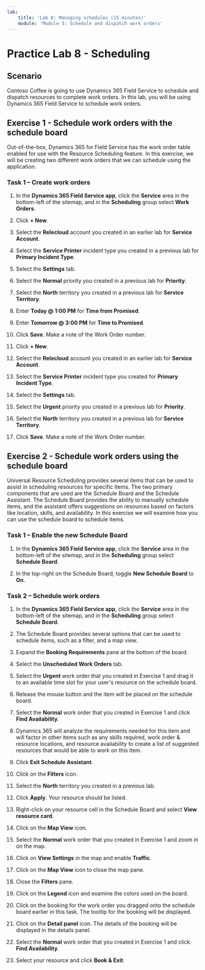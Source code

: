 ```yaml
---
lab:
    title: 'Lab 8: Managing schedules (15 minutes)'
    module: 'Module 3: Schedule and dispatch work orders'
---
```


# Practice Lab 8 - Scheduling
## Scenario
Contoso Coffee is going to use Dynamics 365 Field Service to schedule and dispatch resources to complete work orders. In this lab, you will be using Dynamics 365 Field Service to schedule work orders. 
## Exercise 1 - Schedule work orders with the schedule board

Out-of-the-box, Dynamics 365 for Field Service has the work order table enabled for use with the Resource Scheduling feature. In this exercise, we will be creating two different work orders that we can schedule using the application.

### Task 1 – Create work orders

1. In the **Dynamics 365 Field Service app**, click the **Service** area in the bottom-left of the sitemap, and in the **Scheduling** group select **Work Orders**.

1. Click **+ New**.

1. Select the **Relecloud** account you created in an earlier lab for **Service Account**.

1. Select the **Service Printer** incident type you created in a previous lab for **Primary Incident Type**.

1. Select the **Settings** tab.

1. Select the **Normal** priority you created in a previous lab for **Priority**.

1. Select the **North** territory you created in a previous lab for **Service Territory**.

1. Enter **Today \@ 1:00 PM** for **Time from Promised**.

1. Enter **Tomorrow \@ 3:00 PM** for **Time to Promised**.

1. Click **Save**. Make a note of the Work Order number.

1. Click **+ New**.

1. Select the **Relecloud** account you created in an earlier lab for **Service Account**.

1. Select the **Service Printer** incident type you created for **Primary Incident Type**.

1. Select the **Settings** tab.

1. Select the **Urgent** priority you created in a previous lab for **Priority**.

1. Select the **North** territory you created in a previous lab for **Service Territory**.

1. Click **Save**. Make a note of the Work Order number.

## Exercise 2 - Schedule work orders using the schedule board

Universal Resource Scheduling provides several items that can be used to assist in scheduling resources for specific items. The two primary components that are used are the Schedule Board and the Schedule Assistant. The Schedule Board provides the ability to manually schedule items, and the assistant offers suggestions on resources based on factors like location, skills, and availability. In this exercise we will examine how you can use the schedule board to schedule items.

### Task 1 – Enable the new Schedule Board

1. In the **Dynamics 365 Field Service app**, click the **Service** area in the bottom-left of the sitemap, and in the **Scheduling** group select **Schedule Board**.

1. In the top-right on the Schedule Board, toggle **New Schedule Board** to **On**.

### Task 2 – Schedule work orders

1. In the **Dynamics 365 Field Service app**, click the **Service** area in the bottom-left of the sitemap, and in the **Scheduling** group select **Schedule Board**.

1. The Schedule Board provides several options that can be used to schedule items, such as a filter, and a map view.

1. Expand the **Booking Requirements** pane at the bottom of the board.

1. Select the **Unscheduled Work Orders** tab.

1. Select the **Urgent** work order that you created in Exercise 1 and drag it to an available time slot for your user's resource on the schedule board.

1. Release the mouse button and the item will be placed on the schedule board.

1. Select the **Normal** work order that you created in Exercise 1 and click **Find Availability**.

1. Dynamics 365 will analyze the requirements needed for this item and will factor in other items such as any skills required, work order & resource locations, and resource availability to create a list of suggested resources that would be able to work on this item.

1. Click **Exit Schedule Assistant**.

1. Click on the **Filters** icon.

1. Select the **North** territory you created in a previous lab. 

1. Click **Apply**. Your resource should be listed.

1. Right-click on your resource cell in the Schedule Board and select **View resource card**.

1. Click on the **Map View** icon.

1. Select the **Normal** work order that you created in Exercise 1 and zoom in on the map.

1. Click on **View Settings** in the map and enable **Traffic**.

1. Click on the **Map View** icon to close the map pane.

1. Close the **Filters** pane.

1. Click on the **Legend** icon and examine the colors used on the board.

1. Click on the booking for the work order you dragged onto the schedule board earlier in this task. The tooltip for the booking will be displayed.

1. Click on the **Detail panel** icon. The details of the booking will be displayed in the details panel.

1. Select the **Normal** work order that you created in Exercise 1 and click **Find Availability**.

1. Select your resource and click **Book & Exit**.


